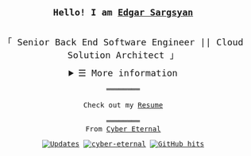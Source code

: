 <h3 align="center" style="font-size: 18px"><samp>Hello! I am <b><a rel="nofollow noopener noreferrer" target="_blank" href="https://sargsyan.dev/">Edgar Sargsyan</a></b></samp></h3>

<p align="center"><br>
  <samp style="font-size: 18px">
    「 Senior Back End Software Engineer || Cloud Solution Architect 」<br>
  </samp>
</p>

<details align="center" style="font-size: 18px">
   <summary> <samp>&#9776; More information</samp></summary>

<div align="center" style="font-size: 15px">
   <p align="center">
 <p style="width: 70%; text-align: center; margin: auto">
I'm a Senor Back End Engineer and Cloud Solution Architect. My aim is not only to establish coding but also to provide relevant and clear-cut coding methods that are implemented in order to attain the most efficient coding system possible, writing of the high-performance code, increasing code coverage by unit and integration tests, saving time and resources for wasting, acceleration of releases, hardworking, team management, decision making, and problem-solving, strong communication and collaboration, I'm able to motivate and lead others in a team environment, to work in a team, and in stressful situations.
<br>

</p>

<br>
<p>
Feel free to contact me and have a nice day!

  </p>

<br>

<a href="https://github.com/cyber-eternal?tab=repositories" target="_blank"><img alt="Code" src="https://img.shields.io/badge/-code-000000?style=flat-square&logo=Plex&logoColor=white"></a>
<a href="https://github.com/cyber-eternal?tab=repositories&language=javascript" target="_blank"><img alt="Javascript" src="https://img.shields.io/badge/-Javascript-f1e05a?style=flat-square&logo=Javascript&logoColor=black"></a>
<a href="https://github.com/cyber-eternal?tab=repositories&language=typescript" target="_blank"><img alt="TypeScript" src="https://img.shields.io/badge/-TypeScript-f34b7d?style=flat-square&logo=TypeScript&logoColor=white&color=darkgreen"></a>
<a href="https://github.com/cyber-eternal?tab=repositories&language=python" target="_blank"><img alt="Python" src="https://img.shields.io/badge/-Python-3572A5?style=flat-square&logo=Python&logoColor=yellow"></a>
<a href="https://github.com/cyber-eternal?tab=repositories&language=dockerfile" target="_blank"><img alt="Javascript" src="https://img.shields.io/badge/-Docker-white?style=flat-square&logo=docker&logoColor=blue"></a>

<img src="https://github-readme-stats.vercel.app/api?username=cyber-eternal&show_icons=true&theme=dark&title_color=27d545&count_private=true&hide_title=true&hide_rank=false"></img>
</samp>

  </p>
  
</div>
</details>

<!-- <languages align="center">
<p align="center">
════════<br><br>
 <samp>Languages and Technologies</samp></p>
<br>

<p align="center">
<a src="#"><img align="center" title="Node.js" alt="Node JS" height="26px" src="./tmp/nodejs.png" /></a>
<a src="#"><img align="center" title="Javascript" alt="JavaScript" height="26px" src="./tmp/js.png" /></a>
<a src="#"><img align="center" title="TavaScript" alt="TypeScript" height="26px" src="./tmp/ts.png" /></a>
<a src="#"><img align="center" title="Python" alt="Python" height="26px" src="./tmp/python-logo.png" /></a>
<a src="#"><img align="center" title="Amazon Web Services(AWS)" alt="AWS" height="26px" src="./tmp/aws.png" /></a>
<a src="#"><img align="center" title="Lambda" alt="Lambda" height="26px" src="./tmp/lambda.png" /></a>
<a src="#"><img align="center" title="Serverless" alt="Serverless" height="26px" src="./tmp/serverless.png" /></a>
<a src="#"><img align="center" title="Express" alt="Express" height="26px" src="./tmp/express.png" /></a>
<a src="#"><img align="center" title="Nest.js" alt="Nest.js" height="26px" width="26px" src="./tmp/nestjs.svg" /></a>
<a src="#"><img align="center" title="Graphql" alt="Graphql" height="26px" src="./tmp/graphql.png" /></a>
<a src="#"><img align="center" title="Docker" alt="Docker" height="26px" width="26px" src="./tmp/docker.svg" /></a>
<a src="#"><img align="center" title="Kubernetes" alt="Kubernetes" height="26px" src="./tmp/kubernetes.png" /></a>
<a src="#"><img align="center" title="Git" alt="Git" height="26px" src="./tmp/git.png" /></a>
<a src="#"><img align="center" title="RabbitMQ" alt="RabbitMQ" height="26px" src="./tmp/rabbitmq.jpg" /></a>
<a src="#"><img align="center" title="React" alt="React" height="26px" width="26px" src="./tmp/react.png" /></a>
<a src="#"><img align="center" title="SQL" alt="SQL" height="26px" src="./tmp/sql.png" /></a>
<a src="#"><img align="center" title="PostgreSQL" alt="PostgreSQL" height="26px" src="./tmp/pgsql.png" /></a>
<br>
<br>
<a src="#"><img align="center" title="MySQL" alt="MySQL" height="26px" src="./tmp/mysql.png" /></a>
<a src="#"><img align="center" title="MsSQL" alt="MsSQL" height="26px" width="26px" src="./tmp/mssql.svg" /></a>
<a src="#"><img align="center" title="MariaDB" alt="MariaBD" height="26px" width="26px" src="./tmp/mariadb.svg" /></a>
<a src="#"><img align="center" alt="Casandra DB" height="26px" width="26px" src="./tmp/casandra.png" /> </a>
<a src="#"><img align="center" title="Sequelize ORM" alt="Sequelize" height="26px" src="./tmp/sequelize.png" /></a>
<a src="#"><img align="center" title="MongoDB" alt="MongoDB" height="26px" src="./tmp/mongodb.png" /></a>
<a src="#"><img align="center" title="Mongoose ODM" alt="Mongoose" height="26px" src="./tmp/mongoose.png" /></a>
<a src="#"><img align="center" title="AWS Dynamo DB" alt="AWS Dynamo DB" height="26px" width="26px" src="./tmp/aws-dynamodb.svg" /></a>
<a src="#"><img align="center" title="Redis" alt="Redis" height="26px" width="26px" src="./tmp/redis.svg" /></a>
<a src="#"><img align="center" title="Elastic Search" alt="Elastic Search" height="26px" width="26px" src="./tmp/elastic_search.svg" /></a>
<a src="#"><img align="center" title="Mocha" alt="Mocha" height="26px" src="./tmp/mocha.png" /></a>
<a src="#"><img align="center" title="Chai" alt="Chai" height="26px" src="./tmp/chai.png" /></a>
<a src="#"><img align="center" title="Jest" alt="Jest" height="26px" src="./tmp/jest.png" /></a>
<a src="#"><img align="center" title="EJS" alt="EJS" height="26px" src="./tmp/ejs.png" /></a>
<a src="#"><img align="center" title="Jenkins" alt="Jenkins" height="26px" src="./tmp/jenkins.png" /></a>
<a src="#"><img align="center" title="Terrafrom" alt="Terrafrom" height="26px" src="./tmp/terraform.png" /></a>
<a src="#"><img align="center" title="Tenserflow" alt="Tenserflow" height="26px" src="./tmp/tenserflow.png" /></a>
<a src="#"><img align="center" title="Keras" alt="Keras" height="26px" src="./tmp/keras.png" /></a>
<a src="#"><img align="center" title="OpenCV" alt="OpenCV" height="26px" src="./tmp/opencv.png" /></a>
</p>
</languages> -->

<samp>
 
  <p align="center">
  ════════<br><br>
   Check out my <a rel="nofollow noopener noreferrer" target="_blank" href="https://cyber-eternal.github.io/src/cv/EdgarSargsyan'sCV.pdf">Resume</a><br><br>
    ════════<br>
    From <a href="https://github.com/cyber-eternal/cyber-eternal">Cyber Eternal</a>
  </p>

  <p align="center">
<a href="https://github.com/cyber-eternal?tab=followers" target="_blank"><img alt="Updates" src="https://img.shields.io/badge/--000000?style=flat-square&logo=RSS&logoColor=white&color=red"></a>
<a href="https://github.com/cyber-eternal" target="_blank"><img alt="cyber-eternal" src="https://badges.pufler.dev/visits/cyber-eternal/cyber-eternal?logo=GitHub&label=Visits&color=darkgreen&logoColor=white&style=flat-square"/></a>
<a href="https://github.com/cyber-eternal/cyber-eternal" target="_blank"><img alt="GitHub hits" src="https://img.shields.io/github/last-commit/cyber-eternal/cyber-eternal?label=Profile%20Updated&style=flat-square&color=darkgreen"></a>
</p>
</samp>

